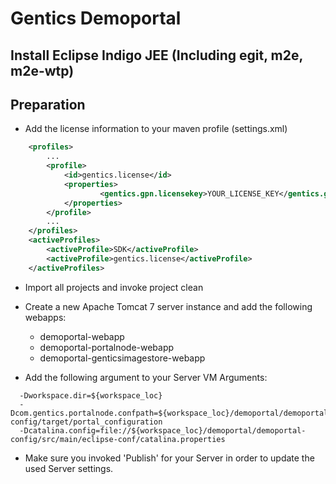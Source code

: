 # Gentics Demoportal #

## Install Eclipse Indigo JEE (Including egit, m2e, m2e-wtp) ##

## Preparation ##

* Add the license information to your maven profile (settings.xml)

```xml
    <profiles>
        ...
        <profile>
            <id>gentics.license</id>
            <properties>
                    <gentics.gpn.licensekey>YOUR_LICENSE_KEY</gentics.gpn.licensekey>
            </properties>
        </profile>
        ...
    </profiles>
    <activeProfiles>
        <activeProfile>SDK</activeProfile>
        <activeProfile>gentics.license</activeProfile>
    </activeProfiles>
```

* Import all projects and invoke project clean

* Create a new Apache Tomcat 7 server instance and add the following webapps:

  * demoportal-webapp
  * demoportal-portalnode-webapp
  * demoportal-genticsimagestore-webapp

* Add the following argument to your Server VM Arguments:

```
  -Dworkspace.dir=${workspace_loc}
  -Dcom.gentics.portalnode.confpath=${workspace_loc}/demoportal/demoportal-config/target/portal_configuration
  -Dcatalina.config=file://${workspace_loc}/demoportal/demoportal-config/src/main/eclipse-conf/catalina.properties
```

* Make sure you invoked 'Publish' for your Server in order to update the used Server settings.
